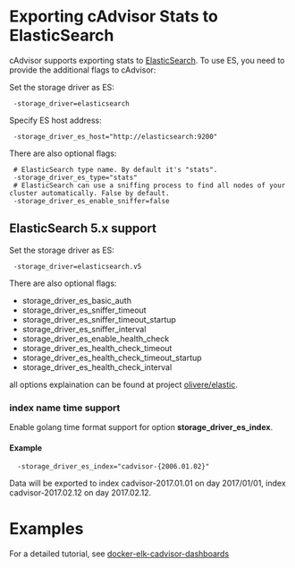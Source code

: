 # Exporting cAdvisor Stats to ElasticSearch

cAdvisor supports exporting stats to [ElasticSearch](https://www.elastic.co/). To use ES, you need to provide the additional flags to cAdvisor:

Set the storage driver as ES:

```
 -storage_driver=elasticsearch
```

Specify ES host address:

```
 -storage_driver_es_host="http://elasticsearch:9200"
```

There are also optional flags:

```
 # ElasticSearch type name. By default it's "stats".
 -storage_driver_es_type="stats"
 # ElasticSearch can use a sniffing process to find all nodes of your cluster automatically. False by default.
 -storage_driver_es_enable_sniffer=false
```

## ElasticSearch 5.x support
Set the storage driver as ES:

```
 -storage_driver=elasticsearch.v5
```
There are also optional flags:

* storage_driver_es_basic_auth 
* storage_driver_es_sniffer_timeout
* storage_driver_es_sniffer_timeout_startup
* storage_driver_es_sniffer_interval
* storage_driver_es_enable_health_check
* storage_driver_es_health_check_timeout
* storage_driver_es_health_check_timeout_startup
* storage_driver_es_health_check_interval

all options explaination can be found at  project [olivere/elastic](https://github.com/olivere/elastic/wiki).

### index name time support
Enable golang time format support for option **storage_driver_es_index**.

#### Example
```
  -storage_driver_es_index="cadvisor-{2006.01.02}"
```
Data will be exported to index cadvisor-2017.01.01 on day 2017/01/01, index cadvisor-2017.02.12 on day 2017.02.12.


# Examples

For a detailed tutorial, see [docker-elk-cadvisor-dashboards](https://github.com/gregbkr/docker-elk-cadvisor-dashboards)
